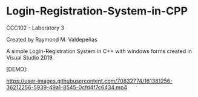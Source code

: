 # Login-Registration-System-in-CPP
CCC102 - Laboratory 3

Created by Raymond M. Valdepeñas

A simple Login-Registration System in C++ with windows forms created in Visual Studio 2019.

[DEMO]: 


https://user-images.githubusercontent.com/70832774/161381256-36212256-5939-49a1-8545-0cfd4f7c6434.mp4

